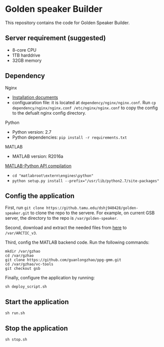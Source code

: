 # Golden speaker Builder
This repository contains the code for Golden Speaker Builder.

## Server requirement (suggested)
*  8-core CPU
*  1TB harddrive
*  32GB memory

## Dependency
Nginx
*  [Installation documents](https://nginx.org/en/docs/install.html)
*  configuaration file: it is located at `dependency/nginx/nginx.conf`. Run `cp dependency/nginx/nginx.conf /etc/nginx/nginx.conf` to copy the config to the defualt nginx config directory.

Python
*  Python version: 2.7
*  Python dependencies: `pip install -r requirements.txt`

MATLAB
*  MATLAB version: R2016a

[MATLAB-Python API compilation](https://www.mathworks.com/help/matlab/matlab_external/install-matlab-engine-api-for-python-in-nondefault-locations.html)
*  `cd "matlabroot\extern\engines\python"`
*  `python setup.py install --prefix="/usr/lib/python2.7/site-packages"`

## Config the application
First, run `git clone https://github.tamu.edu/dshj940428/golden-speaker.git` to clone the repo to the servere. For example, on current GSB server, the directory to the repo is `/var/golden-speaker`.

Second, download and extract the needed files from [here]() to `/var/ARCTIC_v3`.

Third, config the MATLAB backend code. Run the following commands:

```
mkdir /var/gzhao
cd /var/gzhao
git clone https://github.com/guanlongzhao/ppg-gmm.git
cd /var/gzhao/vc-tools
git checkout gsb
```

Finally, configure the application by running:
```
sh deploy_script.sh
```

## Start the application
```
sh run.sh
```

## Stop the application
```
sh stop.sh
```
